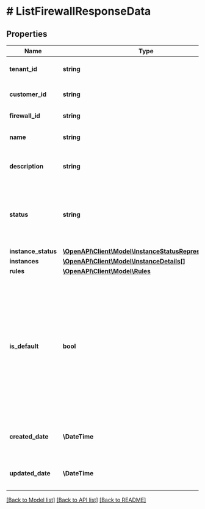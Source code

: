 # # ListFirewallResponseData

## Properties

Name | Type | Description | Notes
------------ | ------------- | ------------- | -------------
**tenant_id** | **string** | Your customer tenant id |
**customer_id** | **string** | Your customer number |
**firewall_id** | **string** | Your firewall id. |
**name** | **string** | The name of the firewall. |
**description** | **string** | The description of the firewall. |
**status** | **string** | Inactive status means no rules of this firewall are set for all assigned instances. |
**instance_status** | [**\OpenAPI\Client\Model\InstanceStatusRepresentation[]**](InstanceStatusRepresentation.md) |  |
**instances** | [**\OpenAPI\Client\Model\InstanceDetails[]**](InstanceDetails.md) |  |
**rules** | [**\OpenAPI\Client\Model\Rules**](Rules.md) |  |
**is_default** | **bool** | The default firewall rules are assigned by default to newly created instances with Firewall Add-On if not specified otherwise. Exactly one firewall can be set as default. |
**created_date** | **\DateTime** | The creation date time for the firewall |
**updated_date** | **\DateTime** | The update date time for the firewall |

[[Back to Model list]](../../README.md#models) [[Back to API list]](../../README.md#endpoints) [[Back to README]](../../README.md)
